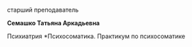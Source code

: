 старший преподаватель



**Семашко Татьяна Аркадьевна**

Психиатрия
	*Психосоматика. Практикум по психосоматике